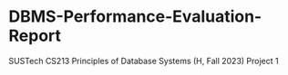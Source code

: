# DBMS-Performance-Evaluation-Report
SUSTech CS213 Principles of Database Systems (H, Fall 2023) Project 1
